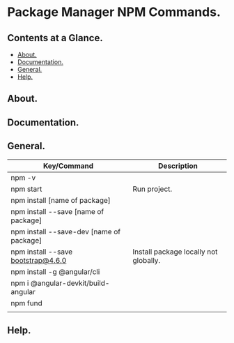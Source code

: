 # Package Manager NPM Commands.





## Contents at a Glance.
* [About.](#about)
* [Documentation.](#documentation)
* [General.](#general)
* [Help.](#help)





## About.





## Documentation.





## General.

| Key/Command                                                                         | Description                                                             |
| ----------------------------------------------------------------------------------- | ----------------------------------------------------------------------- |
| npm -v                                                                              |                                                                         |
| npm start                                                                           | Run project.                                                            |
| npm install [name of package]                                                       |                                                                         |
| npm install --save [name of package]                                                |                                                                         |
| npm install --save-dev [name of package]                                            |                                                                         |
| npm install --save bootstrap@4.6.0                                                  | Install package locally not globally.                                   |
| npm install -g @angular/cli                                                         |                                                                         |
| npm i @angular-devkit/build-angular                                                 |                                                                         |
| npm fund                                                                            |                                                                         |
|                                                                                     |                                                                         |





## Help.
